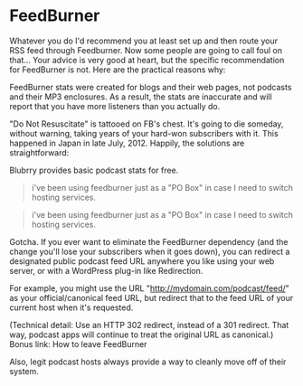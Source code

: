 # FeedBurner


Whatever you do I'd recommend you at least set up and then route your RSS feed through Feedburner. Now some people are going to call foul on that…
Your advice is very good at heart, but the specific recommendation for FeedBurner is not. Here are the practical reasons why:

FeedBurner stats were created for blogs and their web pages, not podcasts and their MP3 enclosures. As a result, the stats are inaccurate and will report that you have more listeners than you actually do.

"Do Not Resuscitate" is tattooed on FB's chest. It's going to die someday, without warning, taking years of your hard-won subscribers with it. This happened in Japan in late July, 2012.
Happily, the solutions are straightforward:

Blubrry provides basic podcast stats for free.

> i've been using feedburner just as a "PO Box" in case I need to switch hosting services.

> i've been using feedburner just as a "PO Box" in case I need to switch hosting services.

Gotcha. If you ever want to eliminate the FeedBurner dependency (and the change you'll lose your subscribers when it goes down), you can redirect a designated public podcast feed URL anywhere you like using your web server, or with a WordPress plug-in like Redirection.

For example, you might use the URL "http://mydomain.com/podcast/feed/" as your official/canonical feed URL, but redirect that to the feed URL of your current host when it's requested.

(Technical detail: Use an HTTP 302 redirect, instead of a 301 redirect. That way, podcast apps will continue to treat the original URL as canonical.)
Bonus link: How to leave FeedBurner

Also, legit podcast hosts always provide a way to cleanly move off of their system.
